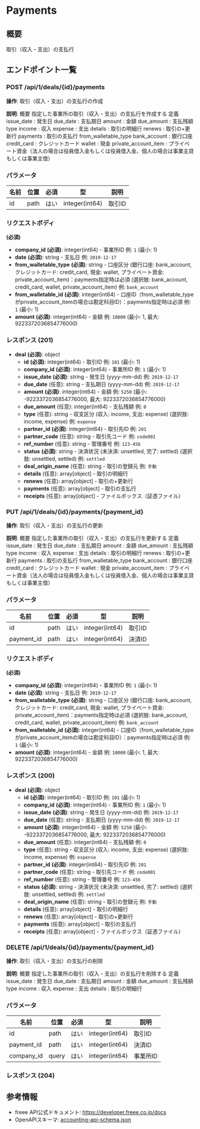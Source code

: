 # Payments

## 概要

取引（収入・支出）の支払行

## エンドポイント一覧

### POST /api/1/deals/{id}/payments

**操作**: 取引（収入・支出）の支払行の作成

**説明**: 概要 指定した事業所の取引（収入・支出）の支払行を作成する 定義 issue_date : 発生日 due_date : 支払期日 amount : 金額 due_amount : 支払残額 type income : 収入 expense : 支出 details : 取引の明細行 renews : 取引の+更新行 payments : 取引の支払行 from_walletable_type bank_account : 銀行口座 credit_card : クレジットカード wallet : 現金 private_account_item : プライベート資金（法人の場合は役員借入金もしくは役員借入金、個人の場合は事業主貸もしくは事業主借）

### パラメータ

| 名前 | 位置 | 必須 | 型 | 説明 |
|------|------|------|-----|------|
| id | path | はい | integer(int64) | 取引ID |

### リクエストボディ

**(必須)**

- **company_id** **(必須)**: integer(int64) - 事業所ID 例: `1` (最小: 1)
- **date** **(必須)**: string - 支払日 例: `2019-12-17`
- **from_walletable_type** **(必須)**: string - 口座区分 (銀行口座: bank_account, クレジットカード: credit_card, 現金: wallet, プライベート資金: private_account_item)：payments指定時は必須 (選択肢: bank_account, credit_card, wallet, private_account_item) 例: `bank_account`
- **from_walletable_id** **(必須)**: integer(int64) - 口座ID（from_walletable_typeがprivate_account_itemの場合は勘定科目ID）：payments指定時は必須 例: `1` (最小: 1)
- **amount** **(必須)**: integer(int64) - 金額 例: `10000` (最小: 1, 最大: 9223372036854776000)

### レスポンス (201)

- **deal** **(必須)**: object
  - **id** **(必須)**: integer(int64) - 取引ID 例: `101` (最小: 1)
  - **company_id** **(必須)**: integer(int64) - 事業所ID 例: `1` (最小: 1)
  - **issue_date** **(必須)**: string - 発生日 (yyyy-mm-dd) 例: `2019-12-17`
  - **due_date** (任意): string - 支払期日 (yyyy-mm-dd) 例: `2019-12-17`
  - **amount** **(必須)**: integer(int64) - 金額 例: `5250` (最小: -9223372036854776000, 最大: 9223372036854776000)
  - **due_amount** (任意): integer(int64) - 支払残額 例: `0`
  - **type** (任意): string - 収支区分 (収入: income, 支出: expense) (選択肢: income, expense) 例: `expense`
  - **partner_id** **(必須)**: integer(int64) - 取引先ID 例: `201`
  - **partner_code** (任意): string - 取引先コード 例: `code001`
  - **ref_number** (任意): string - 管理番号 例: `123-456`
  - **status** **(必須)**: string - 決済状況 (未決済: unsettled, 完了: settled) (選択肢: unsettled, settled) 例: `settled`
  - **deal_origin_name** (任意): string - 取引の登録元 例: `手動`
  - **details** (任意): array[object] - 取引の明細行
  - **renews** (任意): array[object] - 取引の+更新行
  - **payments** (任意): array[object] - 取引の支払行
  - **receipts** (任意): array[object] - ファイルボックス（証憑ファイル）

### PUT /api/1/deals/{id}/payments/{payment_id}

**操作**: 取引（収入・支出）の支払行の更新

**説明**: 概要 指定した事業所の取引（収入・支出）の支払行を更新する 定義 issue_date : 発生日 due_date : 支払期日 amount : 金額 due_amount : 支払残額 type income : 収入 expense : 支出 details : 取引の明細行 renews : 取引の+更新行 payments : 取引の支払行 from_walletable_type bank_account : 銀行口座 credit_card : クレジットカード wallet : 現金 private_account_item : プライベート資金（法人の場合は役員借入金もしくは役員借入金、個人の場合は事業主貸もしくは事業主借）

### パラメータ

| 名前 | 位置 | 必須 | 型 | 説明 |
|------|------|------|-----|------|
| id | path | はい | integer(int64) | 取引ID |
| payment_id | path | はい | integer(int64) | 決済ID |

### リクエストボディ

**(必須)**

- **company_id** **(必須)**: integer(int64) - 事業所ID 例: `1` (最小: 1)
- **date** **(必須)**: string - 支払日 例: `2019-12-17`
- **from_walletable_type** **(必須)**: string - 口座区分 (銀行口座: bank_account, クレジットカード: credit_card, 現金: wallet, プライベート資金: private_account_item)：payments指定時は必須 (選択肢: bank_account, credit_card, wallet, private_account_item) 例: `bank_account`
- **from_walletable_id** **(必須)**: integer(int64) - 口座ID（from_walletable_typeがprivate_account_itemの場合は勘定科目ID）：payments指定時は必須 例: `1` (最小: 1)
- **amount** **(必須)**: integer(int64) - 金額 例: `10000` (最小: 1, 最大: 9223372036854776000)

### レスポンス (200)

- **deal** **(必須)**: object
  - **id** **(必須)**: integer(int64) - 取引ID 例: `101` (最小: 1)
  - **company_id** **(必須)**: integer(int64) - 事業所ID 例: `1` (最小: 1)
  - **issue_date** **(必須)**: string - 発生日 (yyyy-mm-dd) 例: `2019-12-17`
  - **due_date** (任意): string - 支払期日 (yyyy-mm-dd) 例: `2019-12-17`
  - **amount** **(必須)**: integer(int64) - 金額 例: `5250` (最小: -9223372036854776000, 最大: 9223372036854776000)
  - **due_amount** (任意): integer(int64) - 支払残額 例: `0`
  - **type** (任意): string - 収支区分 (収入: income, 支出: expense) (選択肢: income, expense) 例: `expense`
  - **partner_id** **(必須)**: integer(int64) - 取引先ID 例: `201`
  - **partner_code** (任意): string - 取引先コード 例: `code001`
  - **ref_number** (任意): string - 管理番号 例: `123-456`
  - **status** **(必須)**: string - 決済状況 (未決済: unsettled, 完了: settled) (選択肢: unsettled, settled) 例: `settled`
  - **deal_origin_name** (任意): string - 取引の登録元 例: `手動`
  - **details** (任意): array[object] - 取引の明細行
  - **renews** (任意): array[object] - 取引の+更新行
  - **payments** (任意): array[object] - 取引の支払行
  - **receipts** (任意): array[object] - ファイルボックス（証憑ファイル）

### DELETE /api/1/deals/{id}/payments/{payment_id}

**操作**: 取引（収入・支出）の支払行の削除

**説明**: 概要 指定した事業所の取引（収入・支出）の支払行を削除する 定義 issue_date : 発生日 due_date : 支払期日 amount : 金額 due_amount : 支払残額 type income : 収入 expense : 支出 details : 取引の明細行

### パラメータ

| 名前 | 位置 | 必須 | 型 | 説明 |
|------|------|------|-----|------|
| id | path | はい | integer(int64) | 取引ID |
| payment_id | path | はい | integer(int64) | 決済ID |
| company_id | query | はい | integer(int64) | 事業所ID |

### レスポンス (204)



## 参考情報

- freee API公式ドキュメント: https://developer.freee.co.jp/docs
- OpenAPIスキーマ: [accounting-api-schema.json](../../openapi/accounting-api-schema.json)
